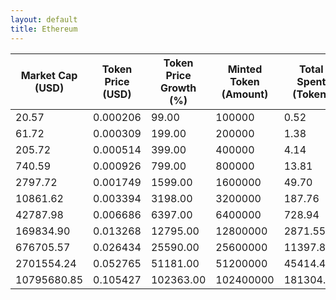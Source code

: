 ```yaml
---
layout: default
title: Ethereum
---
```

| Market Cap (USD) | Token Price (USD) | Token Price Growth (%) | Minted Token (Amount) | Total Spent (Token) | Author Revenue (USD) | Platform Mint Fee (USD) |
|------------------|-------------------|------------------------|-----------------------|--------------------|-------------------------|-------------------------|
| 20.57 | 0.000206 | 99.00 | 100000 | 0.52 | 0.46 | 0.05 |
| 61.72 | 0.000309 | 199.00 | 200000 | 1.38 | 1.23 | 0.12 |
| 205.72 | 0.000514 | 399.00 | 400000 | 4.14 | 3.70 | 0.37 |
| 740.59 | 0.000926 | 799.00 | 800000 | 13.81 | 12.34 | 1.23 |
| 2797.72 | 0.001749 | 1599.00 | 1600000 | 49.70 | 44.44 | 4.44 |
| 10861.62 | 0.003394 | 3198.00 | 3200000 | 187.76 | 167.86 | 16.79 |
| 42787.98 | 0.006686 | 6397.00 | 6400000 | 728.94 | 651.70 | 65.17 |
| 169834.90 | 0.013268 | 12795.00 | 12800000 | 2871.55 | 2567.28 | 256.73 |
| 676705.57 | 0.026434 | 25590.00 | 25600000 | 11397.81 | 10190.09 | 1019.01 |
| 2701554.24 | 0.052765 | 51181.00 | 51200000 | 45414.48 | 40602.33 | 4060.23 |
| 10795680.85 | 0.105427 | 102363.00 | 102400000 | 181304.36 | 162093.25 | 16209.33 |
